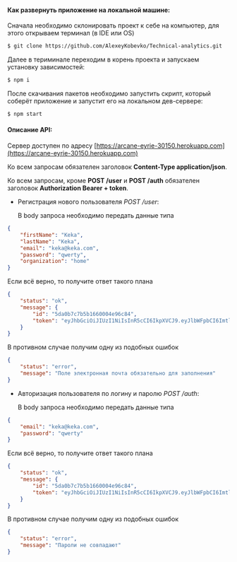 #### Как развернуть приложение на локальной машине:
Сначала необходимо склонировать проект к себе на компьютер, для этого открываем терминал (в IDE или OS)
```bash
$ git clone https://github.com/AlexeyKobevko/Technical-analytics.git
```
Далее в териминале переходим в корень проекта и запускаем установку зависимостей:
```bash
$ npm i
```
После скачивания пакетов необходимо запустить скрипт, который соберёт приложение и запустит его на локальном дев-сервере:
```bash
$ npm start
``` 

#### Описание API:
Сервер доступен по адресу [https://arcane-eyrie-30150.herokuapp.com](https://arcane-eyrie-30150.herokuapp.com)

Ко всем запросам обязателен заголовок __Content-Type application/json__.

Ко всем запросам, кроме __POST /user__ и __POST /auth__ обязателен заголовок __Authorization Bearer + token__.

* Регистрация нового пользователя _POST /user_: 

  В body запроса необходимо передать данные типа
```json
{
    "firstName": "Keka",
    "lastName": "Keka",
    "email": "keka@keka.com",
    "password": "qwerty",
    "organization": "home"
}
```
   Если всё верно, то получите ответ такого плана
```json
{
    "status": "ok",
    "message": {
        "id": "5da0b7c7b5b1660004e96c84",
        "token": "eyJhbGciOiJIUzI1NiIsInR5cCI6IkpXVCJ9.eyJlbWFpbCI6Imtla2FAa2VrYS5jb20iLCJpYXQiOjE1NzA4MTM4OTV9.MOKKHBpSAzqvit2Q2ddlqKky8QiBw3nCoylS_bTRRGc"
    }
}
```
   В противном случае получим одну из подобных ошибок
```json
{
    "status": "error",
    "message": "Поле электронная почта обязательно для заполнения"
}
```

* Авторизация пользователя по логину и паролю _POST /auth_: 

  В body запроса необходимо передать данные типа
```json
{
    "email": "keka@keka.com",
    "password": "qwerty"
}
```

   Если всё верно, то получите ответ такого плана
```json
{
    "status": "ok",
    "message": {
        "id": "5da0b7c7b5b1660004e96c84",
        "token": "eyJhbGciOiJIUzI1NiIsInR5cCI6IkpXVCJ9.eyJlbWFpbCI6Imtla2FAa2VrYS5jb20iLCJpYXQiOjE1NzA4MTM4OTV9.MOKKHBpSAzqvit2Q2ddlqKky8QiBw3nCoylS_bTRRGc"
    }
}
```
   В противном случае получим одну из подобных ошибок
```json
{
    "status": "error",
    "message": "Пароли не совпадают"
}
```